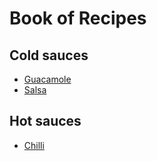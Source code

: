 # Book of Recipes

## Cold sauces
* [Guacamole](guacamole.md)
* [Salsa](salsa.md)

## Hot sauces
* [Chilli](chilli.md)
